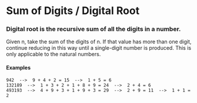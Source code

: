 # Sum of Digits / Digital Root

### Digital root is the recursive sum of all the digits in a number.

Given n, take the sum of the digits of n. If that value has more than one digit, continue reducing in this way until a single-digit number is produced. This is only applicable to the natural numbers.

#### Examples
   ``` 16  -->  1 + 6 = 7  
   942  -->  9 + 4 + 2 = 15  -->  1 + 5 = 6  
132189  -->  1 + 3 + 2 + 1 + 8 + 9 = 24  -->  2 + 4 = 6  
493193  -->  4 + 9 + 3 + 1 + 9 + 3 = 29  -->  2 + 9 = 11  -->  1 + 1 = 2  
```

